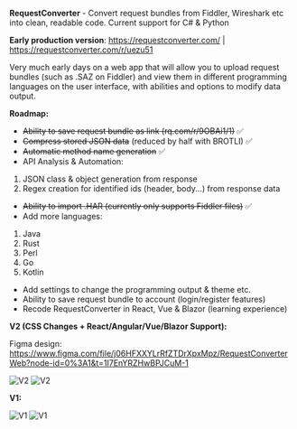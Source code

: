 **RequestConverter** - Convert request bundles from Fiddler, Wireshark etc into clean, readable code. Current support for C# & Python

**Early production version**: https://requestconverter.com/ | https://requestconverter.com/r/uezu51

Very much early days on a web app that will allow you to upload request bundles (such as .SAZ on Fiddler) and view them in different programming languages on the user interface, with abilities and options to modify data output.

**Roadmap:**

- ~~Ability to save request bundle as link (rq.com/r/9OBAi1/1)~~ ✅
- ~~Compress stored JSON data~~ (reduced by half with BROTLI) ✅
- ~~Automatic method name generation~~ ✅
- API Analysis & Automation: 
1. JSON class & object generation from response
2. Regex creation for identified ids (header, body...) from response data
- ~~Ability to import .HAR (currently only supports Fiddler files)~~ ✅
- Add more languages:
1. Java
2. Rust
3. Perl
4. Go
5. Kotlin
- Add settings to change the programming output & theme etc.
- Ability to save request bundle to account (login/register features)
- Recode RequestConverter in React, Vue & Blazor (learning experience)

**V2 (CSS Changes + React/Angular/Vue/Blazor Support):**

Figma design: https://www.figma.com/file/j06HFXXYLrRfZTDrXpxMpz/RequestConverterWeb?node-id=0%3A1&t=1I7EnYRZHwBPJCuM-1

![V2](https://i.imgur.com/ef7u3T7.png)
![V2](https://i.imgur.com/rBxRGaT.png)

**V1:**

![V1](https://i.imgur.com/qhNUIOb.png)
![V1](https://i.imgur.com/GOC3fS5.png)
